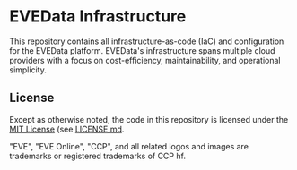 # EVEData Infrastructure

This repository contains all infrastructure-as-code (IaC) and configuration for the
EVEData platform. EVEData's infrastructure spans multiple cloud providers with a focus
on cost-efficiency, maintainability, and operational simplicity.

## License

Except as otherwise noted, the code in this repository is licensed under the
[MIT License](https://opensource.org/licenses/MIT) (see
[LICENSE.md](https://github.com/evedata/evedata-infra/blob/main/LICENSE.md).

"EVE", "EVE Online", "CCP", and all related logos and images are trademarks or
registered trademarks of CCP hf.
